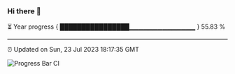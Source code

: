 ### Hi there 👋

⏳ Year progress { ████████████████▁▁▁▁▁▁▁▁▁▁▁▁▁▁ } 55.83 %

---

⏰ Updated on Sun, 23 Jul 2023 18:17:35 GMT

![Progress Bar CI](https://github.com/liununu/liununu/workflows/Progress%20Bar%20CI/badge.svg)
